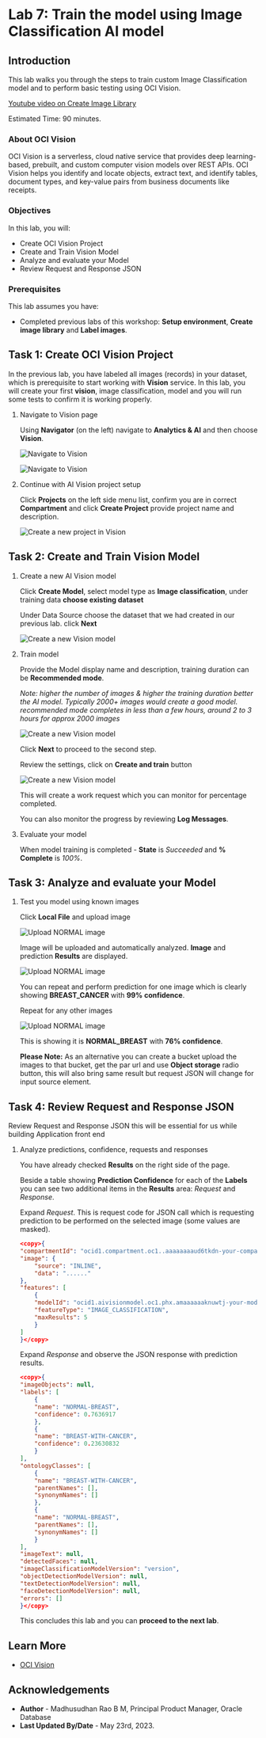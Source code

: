 # Lab 7: Train the model using Image Classification AI model

## Introduction

This lab walks you through the steps to train custom Image Classification model and to perform basic testing using OCI Vision.

[Youtube video on Create Image Library](youtube:Y3xsaFSwRmA:large)

Estimated Time: 90 minutes.  

### About OCI Vision

OCI Vision is a serverless, cloud native service that provides deep learning-based, prebuilt, and custom computer vision models over REST APIs. OCI Vision helps you identify and locate objects, extract text, and identify tables, document types, and key-value pairs from business documents like receipts.

### Objectives

In this lab, you will:
 
* Create OCI Vision Project
* Create and Train Vision Model
* Analyze and evaluate your Model
* Review Request and Response JSON

### Prerequisites

This lab assumes you have:

* Completed previous labs of this workshop: **Setup environment**, **Create image library** and **Label images**.

## Task 1: Create OCI Vision Project

In the previous lab, you have labeled all images (records) in your dataset, which is prerequisite to start working with **Vision** service. In this lab, you will create your first **vision**, image classification, model and you will run some tests to confirm it is working properly.

1. Navigate to Vision page

    Using **Navigator** (on the left) navigate to **Analytics & AI** and then choose **Vision**.

    ![Navigate to Vision](images/navigate-to-vision.png " ")

    ![Navigate to Vision](images/navigate-to-vision-2.png " ")
 
2. Continue with AI Vision project setup

    Click **Projects** on the left side menu list, confirm you are in correct **Compartment** and click **Create Project** provide project name and description.

    ![Create a new project in Vision](images/create-bc-project.png " ")
 

## Task 2: Create and Train Vision Model
 
1. Create a new AI Vision model
 
    Click **Create Model**, select model type as **Image classification**, under training data **choose existing dataset**

    Under Data Source choose the dataset that we had created in our previous lab. click **Next**

    ![Create a new Vision model](images/select-data.png " ")

2. Train model  

    Provide the Model display name and description, training duration can be **Recommended mode**. 
    
    *Note: higher the number of images & higher the training duration better the AI model. Typically 2000+ images would create a good model. recommended mode completes in less than a few hours, around 2 to 3 hours for approx 2000 images*

    ![Create a new Vision model](images/train-model-bc.png " ")

    Click **Next** to proceed to the second step.

    Review the settings, click on **Create and train** button

    ![Create a new Vision model](images/review-data.png " ")

    This will create a work request which you can monitor for percentage completed.
    
    You can also monitor the progress by reviewing **Log Messages**.
 
3. Evaluate your model

    When model training is completed - **State** is *Succeeded* and **% Complete** is *100%*.
  
## Task 3: Analyze and evaluate your Model

1. Test you model using known images
 
    Click **Local File** and upload image

    ![Upload NORMAL image](images/bc-review-1.png " ")

    Image will be uploaded and automatically analyzed. **Image** and prediction **Results** are displayed.  

     ![Upload NORMAL image](images/bc-review-2.png " ")
  
    You can repeat and perform prediction for one image which is clearly showing **BREAST\_CANCER** with **99% confidence**.

    Repeat for any other images

    ![Upload NORMAL image](images/bc-review-3.png " ")

    This is showing it is **NORMAL\_BREAST** with **76% confidence**.


    **Please Note:** As an alternative you can create a bucket upload the images to that bucket, get the par url and use **Object storage** radio button, this will also bring same result but request JSON will change for input source element.
 

## Task 4: Review Request and Response JSON

Review Request and Response JSON this will be essential for us while building Application front end

1. Analyze predictions, confidence, requests and responses

    You have already checked **Results** on the right side of the page. 

    Beside a table showing **Prediction Confidence** for each of the **Labels** you can see two additional items in the **Results** area: *Request* and *Response*.

    Expand *Request*. This is request code for JSON call which is requesting prediction to be performed on the selected image (some values are masked).

    ```json
    <copy>{
    "compartmentId": "ocid1.compartment.oc1..aaaaaaaaud6tkdn-your-comparment-ocid-4viqyneyroixcmj54u32q",
    "image": {
        "source": "INLINE",
        "data": "......"
    },
    "features": [
        {
        "modelId": "ocid1.aivisionmodel.oc1.phx.amaaaaaaknuwtj-your-model-id-yaxywphmazehr5ora75wq",
        "featureType": "IMAGE_CLASSIFICATION",
        "maxResults": 5
        }
    ]
    }</copy>
    ```

    Expand *Response* and observe the JSON response with prediction results.

    ```json
    <copy>{
    "imageObjects": null,
    "labels": [
        {
        "name": "NORMAL-BREAST",
        "confidence": 0.7636917
        },
        {
        "name": "BREAST-WITH-CANCER",
        "confidence": 0.23630832
        }
    ],
    "ontologyClasses": [
        {
        "name": "BREAST-WITH-CANCER",
        "parentNames": [],
        "synonymNames": []
        },
        {
        "name": "NORMAL-BREAST",
        "parentNames": [],
        "synonymNames": []
        }
    ],
    "imageText": null,
    "detectedFaces": null,
    "imageClassificationModelVersion": "version",
    "objectDetectionModelVersion": null,
    "textDetectionModelVersion": null,
    "faceDetectionModelVersion": null,
    "errors": []
    }</copy>
    ```

    This concludes this lab and you can **proceed to the next lab**.

## Learn More

* [OCI Vision](https://docs.oracle.com/en-us/iaas/vision/vision/using/home.htm)

## Acknowledgements
* **Author** - Madhusudhan Rao B M, Principal Product Manager, Oracle Database
* **Last Updated By/Date** - May 23rd, 2023.